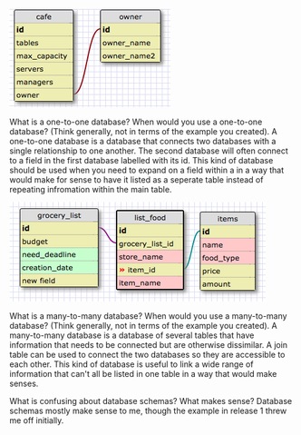 ![one-to-one](imgs/oneone.png)

What is a one-to-one database? When would you use a one-to-one database? (Think generally, not in terms of the example you created).
A one-to-one database is a database that connects two databases with a single relationship to one another. The second database will often connect to a field in the first database labelled with its id. This kind of database should be used when you need to expand on a field within a in a way that would make for sense to have it listed as a seperate table instead of repeating infromation within the main table.

![many-to-many](imgs/manymany.png)

What is a many-to-many database? When would you use a many-to-many database? (Think generally, not in terms of the example you created).
A many-to-many database is a database of several tables that have information that needs to be connected but are otherwise dissimilar. A join table can be used to connect the two databases so they are accessible to each other.
This kind of database is useful to link a wide range of information that can't all be listed in one table in a way that would make senses.

What is confusing about database schemas? What makes sense?
Database schemas mostly make sense to me, though the example in release 1 threw me off initially.
